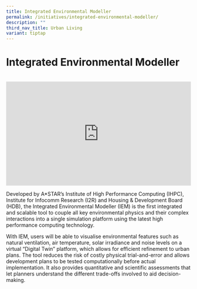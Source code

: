 ```yaml
---
title: Integrated Environmental Modeller
permalink: /initiatives/integrated-environmental-modeller/
description: ""
third_nav_title: Urban Living
variant: tiptap
---
```

# Integrated Environmental Modeller

<br>

<div style="max-width: 1280px">
    <div style="height: 0;
            overflow: hidden;
            position: relative;
            padding-bottom: 56.25%;">
        <iframe src="https://www.youtube.com/embed/SuoWWOQmTqo" height="720" width="1280" frameborder="0" title="YouTube video player" allow="accelerometer; autoplay; clipboard-write; encrypted-media; gyroscope; picture-in-picture" style="top: 0;
                left: 0;
                right: 0;
                bottom: 0;
                height: 100%;
                border: none;
                max-width: 100%;
                position: absolute;"></iframe>

 </div>
</div>


Developed by A*STAR’s Institute of High Performance Computing (IHPC), Institute for Infocomm Research (I2R) and Housing &amp; Development Board (HDB), the Integrated Environmental Modeller (IEM) is the first integrated and scalable tool to couple all key environmental physics and their complex interactions into a single simulation platform using the latest high performance computing technology.

With IEM, users will be able to visualise environmental features such as natural ventilation, air temperature, solar irradiance and noise levels on a virtual “Digital Twin” platform, which allows for efficient refinement to urban plans. The tool reduces the risk of costly physical trial-and-error and allows development plans to be tested computationally before actual implementation. It also provides quantitative and scientific assessments that let planners understand the different trade-offs involved to aid decision-making.